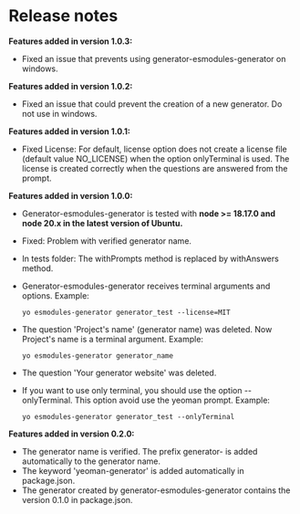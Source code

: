 # Release notes

**Features added in version 1.0.3:**

- Fixed an issue that prevents using generator-esmodules-generator on windows.

**Features added in version 1.0.2:**

- Fixed an issue that could prevent the creation of a new generator. Do not use in windows.

**Features added in version 1.0.1:**

- Fixed License: For default, license option does not create a license file (default value NO_LICENSE) when the option onlyTerminal is used. The license is created correctly when the questions are answered from the prompt.

**Features added in version 1.0.0:**

- Generator-esmodules-generator is tested with **node >= 18.17.0 and node 20.x in the latest version of Ubuntu.**
- Fixed: Problem with verified generator name.
- In tests folder: The withPrompts method is replaced by withAnswers method.
- Generator-esmodules-generator receives terminal arguments and options. Example:

  `yo esmodules-generator generator_test --license=MIT`

- The question 'Project's name' (generator name) was deleted. Now Project's name is a terminal argument. Example:

  `yo esmodules-generator generator_name`

- The question 'Your generator website' was deleted.

- If you want to use only terminal, you should use the option --onlyTerminal. This option avoid use the yeoman prompt. Example:

  `yo esmodules-generator generator_test --onlyTerminal`

**Features added in version 0.2.0:**

- The generator name is verified. The prefix generator- is added automatically to the generator name.
- The keyword 'yeoman-generator' is added automatically in package.json.
- The generator created by generator-esmodules-generator contains the version 0.1.0 in package.json.
